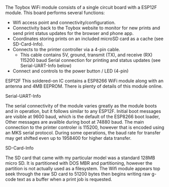 The Toybox WiFi module consists of a single circuit board with a ESP12F module.  This board performs several functions:

- Wifi access point and connectivity/configuration.
- Connectivity back to the Toybox website to monitor for new prints and send print status updates for the browser and phone app.
- Coordinates storing prints on an included microSD card as a cache (see SD-Card-Info).
- Connects to the printer controller via a 4-pin cable.
	- This cable contains 5V, ground, transmit (TX), and receive (RX) 115200 baud Serial connection for printing and status updates (see Serial-UART-Info below)
- Connect and controls to the power button / LED (4-pin)

ESP12F
This soldered-on IC contains a ESP8266 WiFi module along with an antenna and 4MB EEPROM.  There is plenty of details of this module online.


Serial-UART-Info

The serial connectivity of the module varies greatly as the module boots and in operation, but it follows similar to any ESP12F.
Initial boot messages are visible at 9600 baud, which is the default of the ESP8266 boot loader,  Other messages are availble during boot
at 74880 baud.  The main connection to the printer controler is 115200, however that is encoded using an MKS serial protocol.  During
some operations, the baud rate for transfer may get shifted even up to 1958400 for higher data transfer.


SD-Card-Info

The SD card that came with my particular model was a standard 128MB micro SD.  It is partitioned with DOS MBR and partitioning, however the partition is not actually used as a filesystem.  The Wifi module appears top seek through the raw SD card to 51200 bytes then begins writing raw g-code text as a buffer when a print job is requested.
